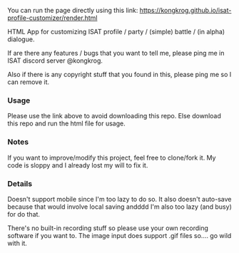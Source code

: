 You can run the page directly using this link: https://kongkrog.github.io/isat-profile-customizer/render.html

HTML App for customizing ISAT profile / party / (simple) battle / (in alpha) dialogue.

If are there any features / bugs that you want to tell me, please ping me in ISAT discord server @kongkrog.

Also if there is any copyright stuff that you found in this, please ping me so I can remove it.

### Usage
Please use the link above to avoid downloading this repo.
Else download this repo and run the html file for usage.

### Notes
If you want to improve/modify this project, feel free to clone/fork it. My code is sloppy and I already lost my will to fix it.

### Details
Doesn't support mobile since I'm too lazy to do so.
It also doesn't auto-save because that would involve local saving andddd I'm also too lazy (and busy) for do that.

There's no built-in recording stuff so please use your own recording software if you want to.
The image input does support .gif files so.... go wild with it.
